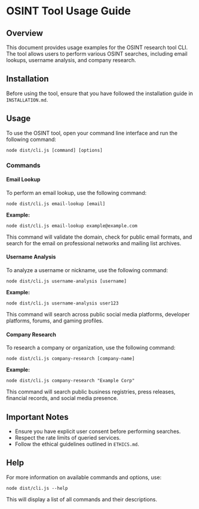 # OSINT Tool Usage Guide

## Overview
This document provides usage examples for the OSINT research tool CLI. The tool allows users to perform various OSINT searches, including email lookups, username analysis, and company research.

## Installation
Before using the tool, ensure that you have followed the installation guide in `INSTALLATION.md`.

## Usage
To use the OSINT tool, open your command line interface and run the following command:

```
node dist/cli.js [command] [options]
```

### Commands

#### Email Lookup
To perform an email lookup, use the following command:

```
node dist/cli.js email-lookup [email]
```

**Example:**
```
node dist/cli.js email-lookup example@example.com
```

This command will validate the domain, check for public email formats, and search for the email on professional networks and mailing list archives.

#### Username Analysis
To analyze a username or nickname, use the following command:

```
node dist/cli.js username-analysis [username]
```

**Example:**
```
node dist/cli.js username-analysis user123
```

This command will search across public social media platforms, developer platforms, forums, and gaming profiles.

#### Company Research
To research a company or organization, use the following command:

```
node dist/cli.js company-research [company-name]
```

**Example:**
```
node dist/cli.js company-research "Example Corp"
```

This command will search public business registries, press releases, financial records, and social media presence.

## Important Notes
- Ensure you have explicit user consent before performing searches.
- Respect the rate limits of queried services.
- Follow the ethical guidelines outlined in `ETHICS.md`.

## Help
For more information on available commands and options, use:

```
node dist/cli.js --help
```

This will display a list of all commands and their descriptions.